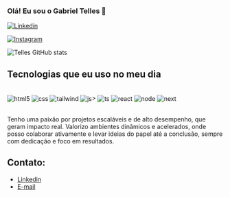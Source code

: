 
### Olá! Eu sou o Gabriel Telles 🤙

[![Linkedin](https://img.shields.io/badge/LinkedIn-0077B5?style=for-the-badge&logo=linkedin&logoColor=white)](https://www.linkedin.com/in/gdtelles)

[![Instagram](https://img.shields.io/badge/Instagram-E4405F?style=for-the-badge&logo=instagram&logoColor=white)](https://www.instagram.com/gdtelles)

![Telles GitHub stats](https://github-readme-stats.vercel.app/api?username=telleswq&show_icons=true&theme=dracula)

## Tecnologias que eu uso no meu dia

<div style:"display: inline_block"></br>
<img align="center" alt="html5" src="https://img.shields.io/badge/HTML5-E34F26?style=for-the-badge&logo=html5&logoColor=white">
<img align="center" alt="css" src="https://img.shields.io/badge/CSS3-1572B6?style=for-the-badge&logo=css3&logoColor=white">
<img align="center" alt="tailwind" src="https://img.shields.io/badge/Tailwind_CSS-38B2AC?style=for-the-badge&logo=tailwind-css&logoColor=white">
<img align="center" alt="js" src="https://img.shields.io/badge/JavaScript-F7DF1E?style=for-the-badge&logo=javascript&logoColor=black">>
<img align="center" alt="ts" src="https://img.shields.io/badge/TypeScript-007ACC?style=for-the-badge&logo=typescript&logoColor=white">
<img align="center" alt="react" src="https://img.shields.io/badge/React-20232A?style=for-the-badge&logo=react&logoColor=61DAFB">
<img align="center" alt="node" src="https://img.shields.io/badge/Node.js-43853D?style=for-the-badge&logo=node.js&logoColor=white">
<img align="center" alt="next" src="https://img.shields.io/badge/Next.js-000?logo=nextdotjs&logoColor=fff&style=for-the-badge">
</div><br>

Tenho uma paixão por projetos escaláveis e de alto desempenho, que geram impacto real. Valorizo ambientes dinâmicos e acelerados, onde posso colaborar ativamente e levar ideias do papel até a conclusão, sempre com dedicação e foco em resultados.

## Contato:
- [Linkedin](https://www.linkedin.com/in/gdtelles/)<br>
- [E-mail](telleswq@gmail.com)

